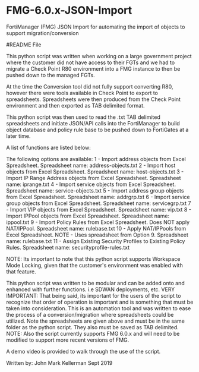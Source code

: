 # FMG-6.0.x-JSON-Import
FortiManager (FMG) JSON Import for automating the import of objects to support migration/conversion

#README File

This python script was written when working on a large government project where the customer did not  have access 
to their FGTs and we had to migrate a Check Point R80 environment into a FMG instance to then be pushed down to the managed FGTs.

At the time the Conversion tool did not fully support converting R80, however there were tools available 
in Check Point to export to spreadsheets.
Spreadsheets were then produced from the Check Point environment and then exported as TAB delimited format.

This python script was then used to read the .txt TAB delimited spreadsheets and initiate JSON/API calls into the FortiManager to build object database and policy rule base to be pushed down to FortiGates at a later time.

A list of functions are listed below:

The following options are available:
1 - Import address objects from Excel Spreadsheet.  Spreadsheet name:  address-objects.txt
2 - Import host objects from Excel Spreadsheet.  Spreadsheet name:   host-objects.txt
3 - Import IP Range Address objects from Excel Spreadsheet.  Spreadsheet name:   iprange.txt
4 - Import service objects from Excel Spreadsheet.  Spreadsheet name:   service-objects.txt
5 - Import address group objects from Excel Spreadsheet.  Spreadsheet name:   addrgrp.txt
6 - Import service group objects from Excel Spreadsheet.  Spreadsheet name:   servicegrp.txt
7 - Import VIP objects from Excel Spreadsheet.  Spreadsheet name:   vip.txt
8 - Import IPPool objects from Excel Spreadsheet.  Spreadsheet name:   ippool.txt
9 - Import Policy Rules from Excel Spreadsheet.  Does NOT apply NAT/IPPool. Spreadsheet name:   rulebase.txt
10 - Apply NAT/IPPools from Excel Spreadsheet. NOTE - Uses spreadsheet from Option 9. Spreadsheet name:   rulebase.txt
11 - Assign Existing Security Profiles to Existing Policy Rules. Spreadsheet name:   securityprofile-rules.txt


NOTE:  Its important to note that this python script supports Workspace Mode Locking, given that the customer's environment
was enabled with that feature.

This python script was written to be modular and can be added onto and enhanced with further functions.
i.e SDWAN deployments, etc.
VERY IMPORTANT:  That being said, its important for the users of the script to recognize that order of operation is important
and is something that must be taken into consideration.
This is an automation tool and was written to ease the process of a conversion/migration where spreadsheets could be utilized.
Note the spreadsheets are given above and must be in the same folder as the python script.
They also must be saved as TAB delimited.
NOTE:  Also the script currently supports FMG 6.0.x and will need to be modified to support more recent versions of FMG.

A demo video is provided to walk through the use of the script.


Written by:
John Mark Kellerman
Sept 2019

